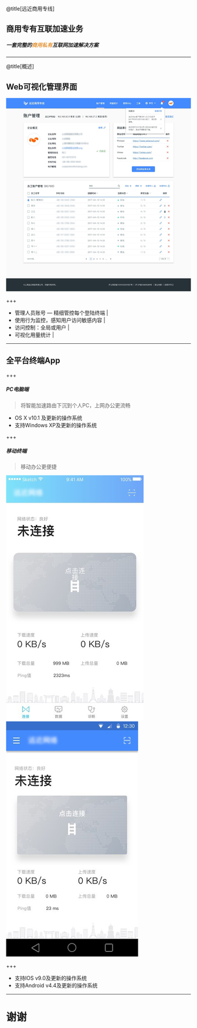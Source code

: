 @title[远近商用专线]
## 商用专有互联加速业务
##### <span style="font-family:Helvetica Neue; font-weight:bold">一套完整的<span style="color:#e49436">商用私有</span>互联网加速解决方案</span>

---

@title[概述]

## Web可视化管理界面

![portal](assets/portal.jpg)

+++

- 管理人员账号
— 精细管控每个登陆终端 |
- 使用行为监控，感知用户访问敏感内容 |
- 访问控制：全局或用户 |
- 可视化用量统计 |

---

## 全平台终端App

+++

##### PC电脑端

> 将智能加速路由下沉到个人PC，上网办公更流畅

- OS X v10.1 及更新的操作系统
- 支持Windows XP及更新的操作系统

+++

##### 移动终端

> 移动办公更便捷

![ios](assets/ios.jpg)
![android](assets/android.jpg)

+++
- 支持IOS v9.0及更新的操作系统
- 支持Android v4.4及更新的操作系统

---

# 谢谢